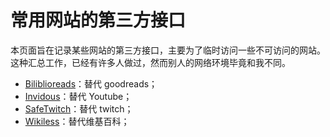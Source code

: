 # 常用网站的第三方接口

本页面旨在记录某些网站的第三方接口，主要为了临时访问一些不可访问的网站。这种汇总工作，已经有许多人做过，然而别人的网络环境毕竟和我不同。

- [Biliblioreads](https://biblioreads.eu.org/)：替代 goodreads；
- [Invidous](https://invidious.darkness.services/)：替代 Youtube；
- [SafeTwitch](https://safetwitch.nogafam.fr/)：替代 twitch；
- [Wikiless](https://wikiless.rawbit.ninja/wiki/Main_Page?lang=en)：替代维基百科；
